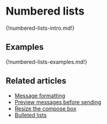 # Numbered lists

{!numbered-lists-intro.md!}

## Examples

{!numbered-lists-examples.md!}

## Related articles

* [Message formatting](/help/format-your-message-using-markdown)
* [Preview messages before sending](/help/preview-your-message-before-sending)
* [Resize the compose box](/help/resize-the-compose-box)
* [Bulleted lists](/help/bulleted-lists)
